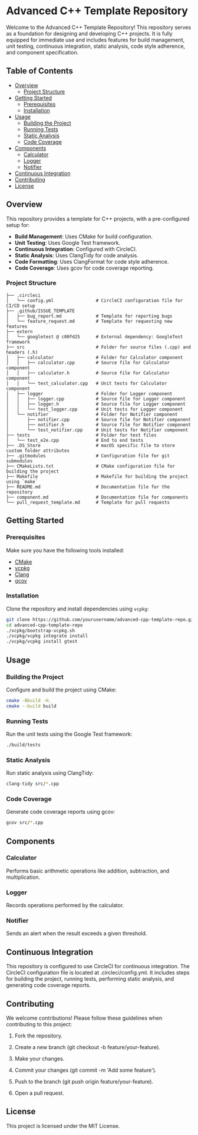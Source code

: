 # Advanced C++ Template Repository

Welcome to the Advanced C++ Template Repository! This repository serves as a foundation for designing and developing C++ projects. It is fully equipped for immediate use and includes features for build management, unit testing, continuous integration, static analysis, code style adherence, and component specification.

## Table of Contents
- [Overview](#overview)
  - [Project Structure](#project-structure)
- [Getting Started](#getting-started)
  - [Prerequisites](#prerequisites)
  - [Installation](#installation)
- [Usage](#usage)
  - [Building the Project](#building-the-project)
  - [Running Tests](#running-tests)
  - [Static Analysis](#static-analysis)
  - [Code Coverage](#code-coverage)
- [Components](#components)
  - [Calculator](#calculator)
  - [Logger](#logger)
  - [Notifier](#notifier)
- [Continuous Integration](#continuous-integration)
- [Contributing](#contributing)
- [License](#license)

## Overview

This repository provides a template for C++ projects, with a pre-configured setup for:
- **Build Management**: Uses CMake for build configuration.
- **Unit Testing**: Uses Google Test framework.
- **Continuous Integration**: Configured with CircleCI.
- **Static Analysis**: Uses ClangTidy for code analysis.
- **Code Formatting**: Uses ClangFormat for code style adherence.
- **Code Coverage**: Uses gcov for code coverage reporting.

### Project Structure

```plaintext
├── .circleci
│   └── config.yml                # CircleCI configuration file for CI/CD setup
├── .github/ISSUE_TEMPLATE
│   ├── bug_report.md             # Template for reporting bugs
│   └── feature_request.md        # Template for requesting new features
├── extern
│   └── googletest @ c00fd25      # External dependency: GoogleTest framework
├── src                           # Folder for source files (.cpp) and headers (.h)
│   ├── calculator                # Folder for Calculator component
│   │   ├── calculator.cpp        # Source file for Calculator component
│   │   ├── calculator.h          # Source file for Calculator component
│   │   └── test_calculator.cpp   # Unit tests for Calculator component
│   ├── logger                    # Folder for Logger component
│   │   ├── logger.cpp            # Source file for Logger component
│   │   ├── logger.h              # Source file for Logger component
│   │   └── test_logger.cpp       # Unit tests for Logger component
│   └── notifier                  # Folder for Notifier component
│       ├── notifier.cpp          # Source file for Notifier component
│       ├── notifier.h            # Source file for Notifier component
│       └── test_notifier.cpp     # Unit tests for Notifier component
├── tests                         # Folder for test files
│   └── test_e2e.cpp              # End to end tests
├── .DS_Store                     # macOS specific file to store custom folder attributes
├── .gitmodules                   # Configuration file for git submodules
├── CMakeLists.txt                # CMake configuration file for building the project
├── Makefile                      # Makefile for building the project using `make`
├── README.md                     # Documentation file for the repository
├── component.md                  # Documentation file for components
└── pull_request_template.md      # Template for pull requests
```

## Getting Started

### Prerequisites

Make sure you have the following tools installed:
- [CMake](https://cmake.org/)
- [vcpkg](https://github.com/microsoft/vcpkg)
- [Clang](https://clang.llvm.org/)
- [gcov](https://gcc.gnu.org/onlinedocs/gcc/Gcov.html)

### Installation

Clone the repository and install dependencies using `vcpkg`:

```bash
git clone https://github.com/yourusername/advanced-cpp-template-repo.git
cd advanced-cpp-template-repo
./vcpkg/bootstrap-vcpkg.sh
./vcpkg/vcpkg integrate install
./vcpkg/vcpkg install gtest
```

## Usage

### Building the Project
Configure and build the project using CMake:

```bash
cmake -Bbuild -H.
cmake --build build
```
### Running Tests
Run the unit tests using the Google Test framework:

```bash
./build/tests
```

### Static Analysis
Run static analysis using ClangTidy:

```bash
clang-tidy src/*.cpp
```

### Code Coverage
Generate code coverage reports using gcov:

```bash
gcov src/*.cpp
```

## Components

### Calculator
Performs basic arithmetic operations like addition, subtraction, and multiplication.

### Logger
Records operations performed by the calculator.

### Notifier
Sends an alert when the result exceeds a given threshold.

## Continuous Integration
This repository is configured to use CircleCI for continuous integration. The CircleCI configuration file is located at .circleci/config.yml. It includes steps for building the project, running tests, performing static analysis, and generating code coverage reports.

## Contributing
We welcome contributions! Please follow these guidelines when contributing to this project:

1. Fork the repository.

2. Create a new branch (git checkout -b feature/your-feature).

3. Make your changes.

4. Commit your changes (git commit -m 'Add some feature').

5. Push to the branch (git push origin feature/your-feature).

6. Open a pull request.

## License
This project is licensed under the MIT License.
